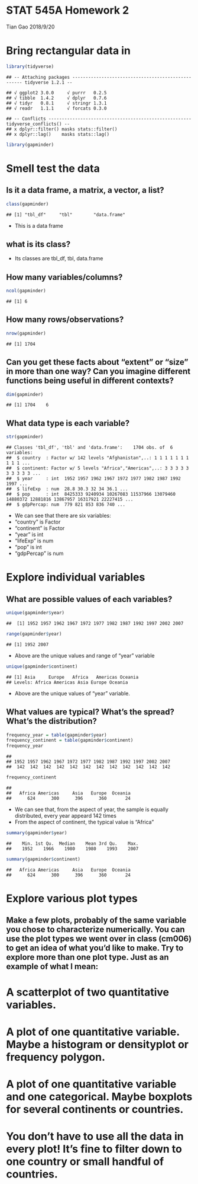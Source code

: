 STAT 545A Homework 2
================
Tian Gao
2018/9/20

# Bring rectangular data in

``` r
library(tidyverse)
```

    ## -- Attaching packages --------------------------------------------------- tidyverse 1.2.1 --

    ## √ ggplot2 3.0.0     √ purrr   0.2.5
    ## √ tibble  1.4.2     √ dplyr   0.7.6
    ## √ tidyr   0.8.1     √ stringr 1.3.1
    ## √ readr   1.1.1     √ forcats 0.3.0

    ## -- Conflicts ------------------------------------------------------ tidyverse_conflicts() --
    ## x dplyr::filter() masks stats::filter()
    ## x dplyr::lag()    masks stats::lag()

``` r
library(gapminder)
```

# Smell test the data

## Is it a data frame, a matrix, a vector, a list?

``` r
class(gapminder)
```

    ## [1] "tbl_df"     "tbl"        "data.frame"

  - This is a data frame

## what is its class?

  - Its classes are tbl\_df, tbl,
data.frame

## How many variables/columns?

``` r
ncol(gapminder)
```

    ## [1] 6

## How many rows/observations?

``` r
nrow(gapminder)
```

    ## [1] 1704

## Can you get these facts about “extent” or “size” in more than one way? Can you imagine different functions being useful in different contexts?

``` r
dim(gapminder)
```

    ## [1] 1704    6

## What data type is each variable?

``` r
str(gapminder)
```

    ## Classes 'tbl_df', 'tbl' and 'data.frame':    1704 obs. of  6 variables:
    ##  $ country  : Factor w/ 142 levels "Afghanistan",..: 1 1 1 1 1 1 1 1 1 1 ...
    ##  $ continent: Factor w/ 5 levels "Africa","Americas",..: 3 3 3 3 3 3 3 3 3 3 ...
    ##  $ year     : int  1952 1957 1962 1967 1972 1977 1982 1987 1992 1997 ...
    ##  $ lifeExp  : num  28.8 30.3 32 34 36.1 ...
    ##  $ pop      : int  8425333 9240934 10267083 11537966 13079460 14880372 12881816 13867957 16317921 22227415 ...
    ##  $ gdpPercap: num  779 821 853 836 740 ...

  - We can see that there are six variables:
  - “country” is Factor
  - “continent” is Factor
  - “year” is int
  - “lifeExp” is num
  - “pop” is int
  - “gdpPercap” is num

# Explore individual variables

## What are possible values of each variables?

``` r
unique(gapminder$year)
```

    ##  [1] 1952 1957 1962 1967 1972 1977 1982 1987 1992 1997 2002 2007

``` r
range(gapminder$year)
```

    ## [1] 1952 2007

  - Above are the unique values and range of “year” variable

<!-- end list -->

``` r
unique(gapminder$continent)
```

    ## [1] Asia     Europe   Africa   Americas Oceania 
    ## Levels: Africa Americas Asia Europe Oceania

  - Above are the unique values of “year” variable.

## What values are typical? What’s the spread? What’s the distribution?

``` r
frequency_year = table(gapminder$year)
frequency_continent = table(gapminder$continent)
frequency_year
```

    ## 
    ## 1952 1957 1962 1967 1972 1977 1982 1987 1992 1997 2002 2007 
    ##  142  142  142  142  142  142  142  142  142  142  142  142

``` r
frequency_continent
```

    ## 
    ##   Africa Americas     Asia   Europe  Oceania 
    ##      624      300      396      360       24

  - We can see that, from the aspect of year, the sample is equally
    distributed, every year appeard 142 times
  - From the aspect of continent, the typical value is “Africa”

<!-- end list -->

``` r
summary(gapminder$year)
```

    ##    Min. 1st Qu.  Median    Mean 3rd Qu.    Max. 
    ##    1952    1966    1980    1980    1993    2007

``` r
summary(gapminder$continent)
```

    ##   Africa Americas     Asia   Europe  Oceania 
    ##      624      300      396      360       24

# Explore various plot types

## Make a few plots, probably of the same variable you chose to characterize numerically. You can use the plot types we went over in class (cm006) to get an idea of what you’d like to make. Try to explore more than one plot type. Just as an example of what I mean:

# A scatterplot of two quantitative variables.

# A plot of one quantitative variable. Maybe a histogram or densityplot or frequency polygon.

# A plot of one quantitative variable and one categorical. Maybe boxplots for several continents or countries.

# You don’t have to use all the data in every plot\! It’s fine to filter down to one country or small handful of countries.
